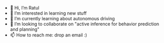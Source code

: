 - 👋 Hi, I’m Ratul
- 👀 I’m interested in learning new stuff
- 🌱 I’m currently learning about autonomous driving
- 💞️ I’m looking to collaborate on "active inference for behavior prediction and planning"
- 📫 How to reach me: drop an email :)

<!---
ratulKabir/ratulKabir is a ✨ special ✨ repository because its `README.md` (this file) appears on your GitHub profile.
You can click the Preview link to take a look at your changes.
--->
